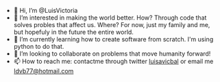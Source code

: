 - 👋 Hi, I’m @LuisVictoria
- 👀 I’m interested in making the world better. How? Through code that solves probles that affect us. Where? For now, just my family and me, 
     but hopefuly in the future the entire world.
- 🌱 I’m currently learning how to create software from scratch. I'm using python to do that.
- 💞️ I’m looking to collaborate on problems that move humanity forward!
- 📫 How to reach me: contactme through twitter [luisavicbal](https://twitter.com/luisavicbal) or email me ldvb77@hotmail.com

<!---
LuisVictoria/LuisVictoria is a ✨ special ✨ repository because its `README.md` (this file) appears on your GitHub profile.
You can click the Preview link to take a look at your changes.
--->
